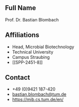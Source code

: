 ## Full Name
Prof. Dr. Bastian Blombach

## Affiliations
- Head, Microbial Biotechnology
- Technical University
- Campus Straubing
- [[SPP-2451-8]]
## Contact
- +49 (0)9421 187-420
- bastian.blombach@tum.de
- https://mib.cs.tum.de/en/
